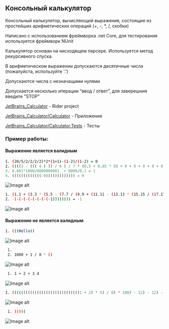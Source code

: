 Консольный калькулятор
---
Консольный калькулятор, вычисляющий выражения, состоящие из простейших арифметических операций (+, -, *, /, скобки)

Написано с использованием фреймворка .net Core, для тестирования используется фреймворк NUnit 

Калькулятор основан на нисходящем парсере. Используется метод рекурсивного спуска.

В арифметическом выражении допускаются десятичные числа (пожалуйста, используйте '.')

Допускаются числа с незначащими нулями

Допускается несколько итерации “ввод / ответ”, для заверешния введите "STOP"

[JetBrains_Calculator](https://github.com/FadeevSergey/ARITHMETIC_EXPRESSION_SOLVER/tree/master/JetBrains_Calculator "Rider project") - Rider project

[JetBrains_Calculator/Calculator](https://github.com/FadeevSergey/ARITHMETIC_EXPRESSION_SOLVER/tree/master/JetBrains_Calculator/Calculator "Код приложения") - Приложение

[JetBrains_Calculator/Calculator.Tests](https://github.com/FadeevSergey/ARITHMETIC_EXPRESSION_SOLVER/tree/master/JetBrains_Calculator/Calculator "Код тестов") - Тесты

### Пример работы:
#### Выражение является валидным
```sh
1. (20/5/2/2/2/2)*2*(1+1)-(1-2)/(1-2) = 0
2. ((((3 - ((( 4 ) )) / 6 ) / 7 * (0.5 + 0.05 * 50 + 0 + 0 + 0 + 0 + 0 + 0.001 - 0.0001 * ((0.5 + 1.5) * 1 / 0.0002) - 0.001)))) = 0.(6)
3. 0.001*1000/0000000001  + 0000/0.1 = 1
4. (((((((((((((-0))))))))))))) = 0
```
![Image alt](https://sun9-53.userapi.com/c858416/v858416202/1ef986/cJWE1hj1aKQ.jpg)
```sh
1. (1.1 + (3.3 * (5.5 - (7.7 / (9.9 + (11.11 - (13.13 * (15.15 / (17.17) - 16.16) + 14.14) / 12.12) * 10.1) * 8.8) + 6.6) / 4.4) - 2.2) = 7.791859
2. -(-(-(-(-(-(-(-(-1)))))))) = -1
```
![Image alt](https://sun9-10.userapi.com/c858416/v858416202/1ef9a0/cmR1IIQ8Ufk.jpg)

#### Выражение не является валидным
```sh
1. (((Hello))
```
![Image alt](https://sun9-72.userapi.com/c858416/v858416119/1eec47/nQXj3ZHs_UU.jpg)
```sh
 1.
 2. 1000 + 1 / 8 * ()
```
![Image alt](https://sun9-59.userapi.com/c858416/v858416119/1eec4f/z-ChwJISwFY.jpg)
```sh
 1. 1 + 2 + 3 4
```
![Image alt](https://sun9-64.userapi.com/c858416/v858416119/1eec56/d5C_JFIdI50.jpg)
```sh
1. ((((((((((((((((((((((((((((((1 + 2) * 5) / 0) * 188) - 12) - 12) - 13) - 7777))))))))) - 4.5 * (3.4 / (222 + (-222)))) - 1.234))))) + 1.2340.001))))))
```
![Image alt](https://sun9-28.userapi.com/impg/c858416/v858416202/1ef997/vvFJsfDEPqk.jpg?size=2170x510&quality=96&proxy=1&sign=4b0b6a47700e8969bd2cf605c775520a&type=album)
```sh
 1. )))((
```
![Image alt](https://sun9-66.userapi.com/c858416/v858416202/1ef98d/1taLpX6byas.jpg)

